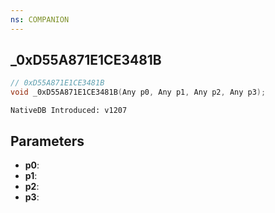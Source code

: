 ```yaml
---
ns: COMPANION
---
```

## _0xD55A871E1CE3481B

```c
// 0xD55A871E1CE3481B
void _0xD55A871E1CE3481B(Any p0, Any p1, Any p2, Any p3);
```

```
NativeDB Introduced: v1207
```

## Parameters
* **p0**:
* **p1**:
* **p2**:
* **p3**:
